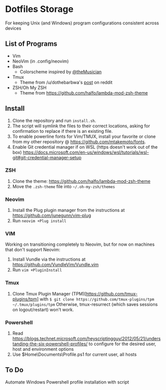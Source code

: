 Dotfiles Storage 
====================
For keeping Unix (and Windows) program configurations consistent across devices

## List of Programs
* Vim
* NeoVim (in .config/neovim)
* Bash
  * Colorscheme inspired by [@theMusician](https://github.com/theMusician)
* Tmux
  * Theme from /u/dothebarbwa's [post](https://www.reddit.com/r/unixporn/comments/3cn5gi/tmux_is_my_wm_on_os_x/) on reddit
* ZSH/Oh My ZSH
  * Theme from https://github.com/halfo/lambda-mod-zsh-theme
  
## Install
1. Clone the repository and run `install.sh`.  
1. The script will symlink the files to their correct locations, asking for confirmation to replace if there is an existing file.
1. To enable powerline fonts for Vim/TMUX, install your favorite or clone from my other repository @ https://github.com/mtakemoto/fonts.
1. Enable Git credential manager if on WSL (https doesn't work out of the box)
https://docs.microsoft.com/en-us/windows/wsl/tutorials/wsl-git#git-credential-manager-setup

### ZSH
1. Clone the theme: https://github.com/halfo/lambda-mod-zsh-theme
2. Move the `.zsh-theme` file into `~/.oh-my-zsh/themes`

### Neovim
1. Install the Plug plugin manager from the instructions at https://github.com/junegunn/vim-plug
2. Run `neovim +Plug install`

### VIM 
Working on transitioning completely to Neovim, but for now on machines that don't support Neovim:
1. Install Vundle via the instructions at https://github.com/VundleVim/Vundle.vim
2. Run `vim +PluginInstall`

### Tmux
1. Clone Tmux Plugin Manager (TPM)[https://github.com/tmux-plugins/tpm] with
`$ git clone https://github.com/tmux-plugins/tpm ~/.tmux/plugins/tpm`
Otherwise, tmux-resurrect (which saves sessions on logout/restart) won't work.  

### Powershell
1. Read https://blogs.technet.microsoft.com/heyscriptingguy/2012/05/21/understanding-the-six-powershell-profiles/ to configure for the desired user, host and environment options
2. Use $Home\Documents\Profile.ps1 for current user, all hosts

## To Do
Automate Windows Powershell profile installation with script
